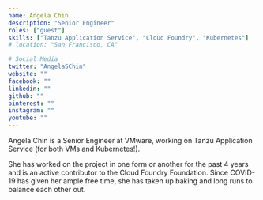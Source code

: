 ```yaml
---
name: Angela Chin
description: "Senior Engineer"
roles: ["guest"]
skills: ["Tanzu Application Service", "Cloud Foundry", "Kubernetes"]
# location: "San Francisco, CA"

# Social Media
twitter: "AngelaSChin"
website: ""
facebook: ""
linkedin: ""
github: ""
pinterest: ""
instagram: ""
youtube: ""
---
```


Angela Chin is a Senior Engineer at VMware, working on Tanzu Application Service (for both VMs and Kubernetes!).

She has worked on the project in one form or another for the past 4 years and is an active contributor to the Cloud Foundry Foundation. Since COVID-19 has given her ample free time, she has taken up baking and long runs to balance each other out.

<!--more-->
